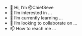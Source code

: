 - 👋 Hi, I’m @ChiefSeve
- 👀 I’m interested in ...
- 🌱 I’m currently learning ...
- 💞️ I’m looking to collaborate on ...
- 📫 How to reach me ...

<!---
ChiefSeve/ChiefSeve is a ✨ special ✨ repository because its `README.md` (this file) appears on your GitHub profile.
You can click the Preview link to take a look at your changes.
--->
